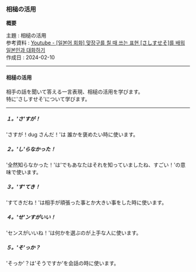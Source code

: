 ### 相槌の活用

**概要**

主題 : 相槌の活用<br>
参考資料 : [Youtube - [일본어 회화] 맞장구를 칠 때 쓰는 표현 [さしすせそ]를 배워 일본인과 대화하기 ](https://youtu.be/CP4MQ4-eaP8?si=C5sbLK-DaiJSDSv7)<br>
作成日 : 2024-02-10<br>

---

#### 相槌の活用

相手の話を聞いて答える一言表現、相槌の活用を学びます。<br>
特に'さしすせそ'について学びます。<br>

---

##### １。'さ'すが！

'さすが！dug さんだ！'は 誰かを褒めたい時に使います。<br>

##### ２。'し'らなかった！

'全然知らなかった！'は'でもあなたはそれを知っていましたね、すごい！'の意味で使います。<br>

##### ３。'す'てき！

'すてきだね！'は相手が頑張った事とか大きい事をした時に使います。<br>

##### ４。'せ'ンすがいい！

'センスがいいね！'は何かを選ぶのが上手な人に使います。<br>

##### ５。'そ'っか？

'そっか'？は'そうですか'を会話の時に使います。<br>
